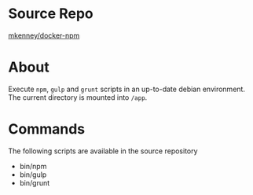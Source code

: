 # Source Repo

[mkenney/docker-npm](https://github.com/mkenney/docker-npm)

# About

Execute `npm`, `gulp` and `grunt` scripts in an up-to-date debian environment. The current directory is mounted into `/app`.

# Commands

The following scripts are available in the source repository

* bin/npm
* bin/gulp
* bin/grunt
